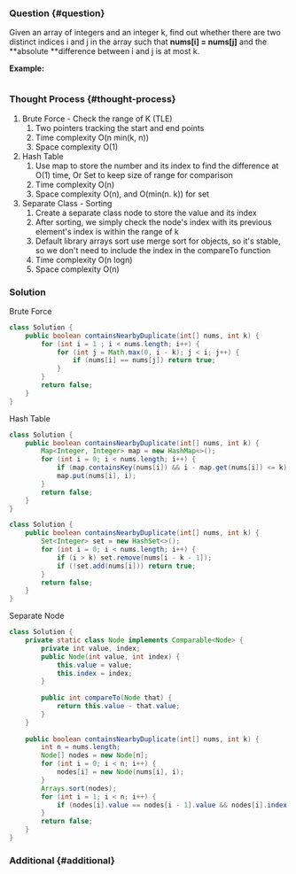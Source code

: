 ### Question {#question}

Given an array of integers and an integer k, find out whether there are two distinct indices i and j in the array such that **nums\[i\] = nums\[j\]** and the **absolute **difference between i and j is at most k.

**Example:**

```

```

### Thought Process {#thought-process}

1. Brute Force - Check the range of K \(TLE\)
   1. Two pointers tracking the start and end points
   2. Time complexity O\(n min\(k, n\)\)
   3. Space complexity O\(1\)
2. Hash Table
   1. Use map to store the number and its index to find the difference at O\(1\) time, Or Set to keep size of range for comparison
   2. Time complexity O\(n\)
   3. Space complexity O\(n\), and O\(min\(n. k\)\) for set
3. Separate Class - Sorting
   1. Create a separate class node to store the value and its index
   2. After sorting, we simply check the node's index with its previous element's index is within the range of k
   3. Default library arrays sort use merge sort for objects, so it's stable, so we don't need to include the index in the compareTo function
   4. Time complexity O\(n logn\)
   5. Space complexity O\(n\)

### Solution

Brute Force

```java
class Solution {
    public boolean containsNearbyDuplicate(int[] nums, int k) {
        for (int i = 1 ; i < nums.length; i++) {
            for (int j = Math.max(0, i - k); j < i; j++) {
                if (nums[i] == nums[j]) return true;
            }
        }
        return false;
    }
}
```

Hash Table

```java
class Solution {
    public boolean containsNearbyDuplicate(int[] nums, int k) {
        Map<Integer, Integer> map = new HashMap<>();
        for (int i = 0; i < nums.length; i++) {
            if (map.containsKey(nums[i]) && i - map.get(nums[i]) <= k) return true;
            map.put(nums[i], i);
        }
        return false;
    }
}
```

```java
class Solution {
    public boolean containsNearbyDuplicate(int[] nums, int k) {
        Set<Integer> set = new HashSet<>();
        for (int i = 0; i < nums.length; i++) {
            if (i > k) set.remove(nums[i - k - 1]);
            if (!set.add(nums[i])) return true;
        }
        return false;
    }
}
```

Separate Node

```java
class Solution {
    private static class Node implements Comparable<Node> {
        private int value, index;
        public Node(int value, int index) {
            this.value = value;
            this.index = index;
        }
        
        public int compareTo(Node that) {
            return this.value - that.value;
        }
    }
    
    public boolean containsNearbyDuplicate(int[] nums, int k) {
        int n = nums.length;
        Node[] nodes = new Node[n];
        for (int i = 0; i < n; i++) {
            nodes[i] = new Node(nums[i], i);
        }
        Arrays.sort(nodes);
        for (int i = 1; i < n; i++) {
            if (nodes[i].value == nodes[i - 1].value && nodes[i].index - nodes[i - 1].index <= k) return true;
        }
        return false;
    }
}
```

### Additional {#additional}



